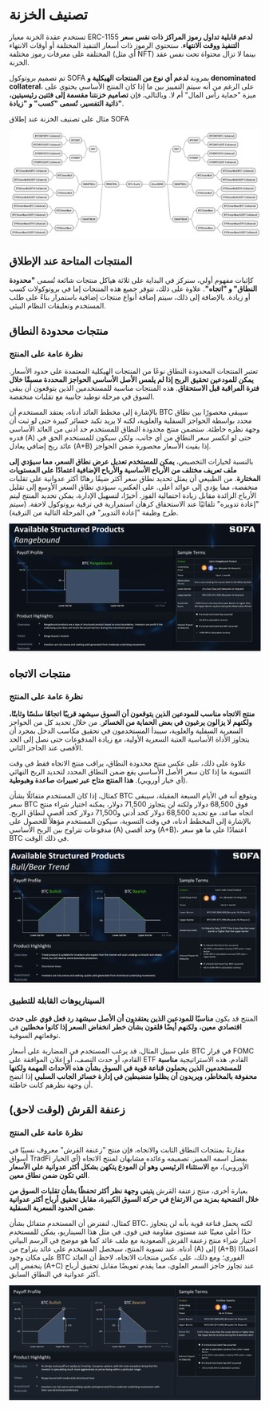 # تصنيف الخزنة

تستخدم عقدة الخزنة معيار ERC-1155 **لدعم قابلية تداول رموز المراكز ذات نفس سعر التنفيذ ووقت الانتهاء**. ستحتوي الرموز ذات أسعار التنفيذ المختلفة أو أوقات الانتهاء المختلفة على معرفات رموز مختلفة (أي مثل NFT) بينما لا تزال محتواة تحت نفس عقد الخزنة.

تم تصميم بروتوكول SOFA بمرونة **لدعم أي نوع من المنتجات الهيكلية و denominated collateral**، على الرغم من أنه سيتم التمييز بين ما إذا كان المنتج الأساسي يحتوي على ميزة "حماية رأس المال" أم لا. وبالتالي، فإن **تصاميم خزنتنا مقسمة إلى فئتين رئيسيتين، ذاتية التفسير، تُسمى "كسب" و "زيادة"**.

مثال على تصنيف الخزنة عند إطلاق SOFA

![](../../static/NON1bznnEocSeJxK0mAuxBR0sqh.png)

## المنتجات المتاحة عند الإطلاق

كإثبات مفهوم أولي، سنركز في البداية على ثلاثة هياكل منتجات شائعة تُسمى **"محدودة النطاق" و "اتجاه"**. علاوة على ذلك، تتوفر جميع هذه المنتجات إما في بروتوكولات كسب أو زيادة. بالإضافة إلى ذلك، سيتم إضافة أنواع منتجات إضافية باستمرار بناءً على طلب المستخدم وتعليقات النظام البيئي.

## منتجات محدودة النطاق

### نظرة عامة على المنتج

تعتبر المنتجات المحدودة النطاق نوعًا من المنتجات الهيكلية المعتمدة على حدود الأسعار. **يمكن للمودعين تحقيق الربح إذا لم يلمس الأصل الأساسي الحواجز المحددة مسبقًا خلال فترة المراقبة قبل الاستحقاق**. هذه المنتجات مناسبة للمستخدمين الذين يتوقعون أن يبقى السوق في مرحلة توطيد جانبية مع تقلبات منخفضة.

بالإشارة إلى مخطط العائد أدناه، يعتقد المستخدم أن BTC سيبقى محصورًا بين نطاق محدد بواسطة الحواجز السفلية والعلوية، لكنه لا يريد تكبد خسائر كبيرة حتى لو ثبت أن وجهة نظره خاطئة. ستضمن منتج محدودة النطاق للمستخدم حد أدنى من العائد الأساسي قدره (A) حتى لو انكسر سعر النطاق من أي جانب، ولكن سيكون للمستخدم الحق في عائد ربح إضافي يعادل (A+B) إذا بقيت الأسعار محصورة ضمن الحواجز.

بالنسبة لخيارات التخصيص، **يمكن للمستخدم تعديل عرض نطاق السعر، مما سيؤدي إلى ملف تعريف مختلف من الأرباح الأساسية والأرباح الإضافية اعتمادًا على المستويات المختارة**. من الطبيعي أن يمثل تحديد نطاق سعر أكثر ضيقًا رهانًا أكثر عدوانية على تقلبات منخفضة، مما يؤدي إلى عوائد أعلى. على العكس، سيؤدي نطاق السعر الأوسع إلى تقليل الأرباح الزائدة مقابل زيادة احتمالية الفوز. أخيرًا، لتسهيل الإدارة، يمكن تحديد المنتج ليتم "إعادة تدويره" تلقائيًا عند الاستحقاق كرهان استمرارية في ترقية بروتوكول لاحقة. (سيتم طرح وظيفة "إعادة التدوير" في المرحلة التالية من الترقية).

![](../../static/Yfu7bNF7soTStDxRAp7u4g31sTe.png)

## منتجات الاتجاه

### نظرة عامة على المنتج

**منتج الاتجاه مناسب للمودعين الذين يتوقعون أن السوق سيشهد قريبًا اتجاهًا سلسًا وثابتًا، ولكنهم لا يزالون يرغبون في بعض الحماية من الخسائر**. من خلال تحديد كل من الحواجز السعرية السفلية والعلوية، سيبدأ المستخدمون في تحقيق مكاسب الدخل بمجرد أن يتجاوز الأداة الأساسية العتبة السعرية الأولية، مع زيادة المدفوعات حتى نصل إلى الحد الأقصى عند الحاجز الثاني.

علاوة على ذلك، على عكس منتج محدودة النطاق، يراقب منتج الاتجاه فقط في وقت التسوية ما إذا كان سعر الأصل الأساسي يقع ضمن النطاق المحدد لتحديد الربح النهائي (أي خيار أوروبي). **هذا المنتج متاح عبر تعبيرات صاعدة وهبوطية**.

كمثال، إذا كان المستخدم متفائلًا بشأن BTC ويتوقع أنه في الأيام السبعة المقبلة، سيبقى سعر BTC فوق 68,500 دولار ولكنه لن يتجاوز 71,500 دولار، يمكنه اختيار شراء منتج اتجاه صاعد، مع تحديد 68,500 دولار كحد أدنى و71,500 دولار كحد أقصى لنطاق الربح. بالإشارة إلى المخطط أدناه، في وقت التسوية، سيكون المستخدم مؤهلاً للحصول على مدفوعات تتراوح بين الربح الأساسي (A) وحد أقصى (A+B)، اعتمادًا على ما هو سعر BTC في ذلك الوقت.

![](../../static/VPCFbWcRso4WYsxeEExu2Wrjsyv.png)

### السيناريوهات القابلة للتطبيق

المنتج قد يكون **مناسبًا للمودعين الذين يعتقدون أن الأصل سيشهد رد فعل قوي على حدث اقتصادي معين، ولكنهم أيضًا قلقون بشأن خطر انخفاض السعر إذا كانوا مخطئين** في توقعاتهم السوقية.

على سبيل المثال، قد يرغب المستخدم في المضاربة على أسعار BTC في قرار FOMC القادم، أو حدث النصف، أو إعلان الموافقة على ETF القادم. هذه الاستراتيجية **مناسبة للمستخدمين الذين يحملون قناعة قوية في السوق بشأن هذه الأحداث المهمة ولكنها محفوفة بالمخاطر، ويريدون أن يظلوا منضبطين في إدارة خسائر الجانب السلبي** إذا اتضح أن وجهة نظرهم كانت خاطئة.

## زعنفة القرش (لوقت لاحق)

### نظرة عامة على المنتج

مقارنةً بمنتجات النطاق الثابت والاتجاه، فإن منتج "زعنفة القرش" معروف نسبيًا في أسواق TradFi بفضل اسمه المميز. تصميمه وعائده مشابهان لمنتج الاتجاه (أي الخيار الأوروبي)، مع **الاستثناء الرئيسي وهو أن المودع يتكهن بشكل أكثر عدوانية على الأسعار التي تكون ضمن نطاق معين**.

بعبارة أخرى، منتج زعنفة القرش **يتبنى وجهة نظر أكثر تحفظًا بشأن تقلبات السوق من خلال التضحية بمزيد من الارتفاع في حركة السوق الكبيرة، مقابل تحقيق أرباح أكثر عدوانية ضمن الحدود السعرية السفلية**.

كمثال، لنفترض أن المستخدم متفائل بشأن BTC، لكنه يحمل قناعة قوية بأنه لن يتجاوز حدًا أعلى معينًا عند مستوى مقاومة فني قوي. في مثل هذا السيناريو، يمكن للمستخدم اختيار شراء منتج زعنفة القرش الصعودية مع ملف عائد كما هو موضح في الرسم البياني أدناه. عند تسوية المنتج، سيحصل المستخدم على عائد يتراوح من (A) إلى (A+B) اعتمادًا على مكان وجود BTC الفوري؛ ومع ذلك، على عكس منتجات الاتجاه، لاحظ أن العائد _ينخفض_ إلى (A+C) عند تجاوز حاجز السعر العلوي، مما يقدم تعويضًا مقابل تحقيق أرباح أكثر عدوانية في النطاق السابق.

![](../../static/LaiabPyJAokoogxs2luuq7hsslb.png)